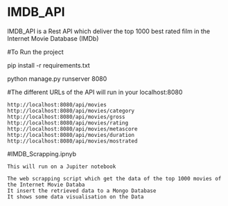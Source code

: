 # IMDB_API
IMDB_API is a Rest API which deliver the top 1000 best rated film in the Internet Movie Database (IMDb)

#To Run the project
  
  pip install -r requirements.txt
  
  python manage.py runserver 8080

#The different URLs of the API will run in your localhost:8080
  
    http://localhost:8080/api/movies
    http://localhost:8080/api/movies/category
    http://localhost:8080/api/movies/gross
    http://localhost:8080/api/movies/rating
    http://localhost:8080/api/movies/metascore
    http://localhost:8080/api/movies/duration
    http://localhost:8080/api/movies/mostrated
    
#IMDB_Scrapping.ipnyb

    This will run on a Jupiter notebook
  
    The web scrapping script which get the data of the top 1000 movies of the Internet Movie Databa
    It insert the retrieved data to a Mongo Database
    It shows some data visualisation on the Data
    
    
    





